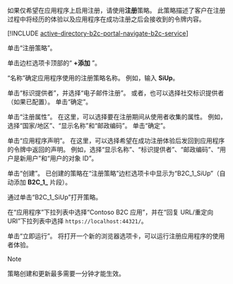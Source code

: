 如果仅希望在应用程序上启用注册，请使用**注册**策略。 此策略描述了客户在注册过程中将经历的体验以及应用程序在成功注册之后会接收到的令牌内容。

[!INCLUDE [active-directory-b2c-portal-navigate-b2c-service](active-directory-b2c-portal-navigate-b2c-service.md)]

单击“注册策略”。

单击边栏选项卡顶部的“ **+添加** ”。

“名称”确定应用程序使用的注册策略名称。 例如，输入 **SiUp**。

单击“标识提供者”，并选择“电子邮件注册”。 或者，也可以选择社交标识提供者（如果已配置）。 单击“确定”。

单击“注册属性”。 在这里，可以选择要在注册期间从使用者收集的属性。 例如，选择“国家/地区”、“显示名称”和“邮政编码”。 单击“确定”。

单击“应用程序声明”。 在这里，可以选择希望在成功注册体验后发回到应用程序的令牌中返回的声明。 例如，选择“显示名称”、“标识提供者”、“邮政编码”、“用户是新用户”和“用户的对象 ID”。

单击“创建”。 已创建的策略在“注册策略”边栏选项卡中显示为“B2C_1_SiUp”（自动添加 **B2C\_1\_** 片段）。

通过单击“B2C_1_SiUp”打开策略。

在“应用程序”下拉列表中选择“Contoso B2C 应用”，并在“回复 URL/重定向 URI”下拉列表中选择 `https://localhost:44321/`。

单击“立即运行”。 将打开一个新的浏览器选项卡，可以运行注册应用程序的使用者体验。

> [!NOTE]
> 策略创建和更新最多需要一分钟才能生效。
>